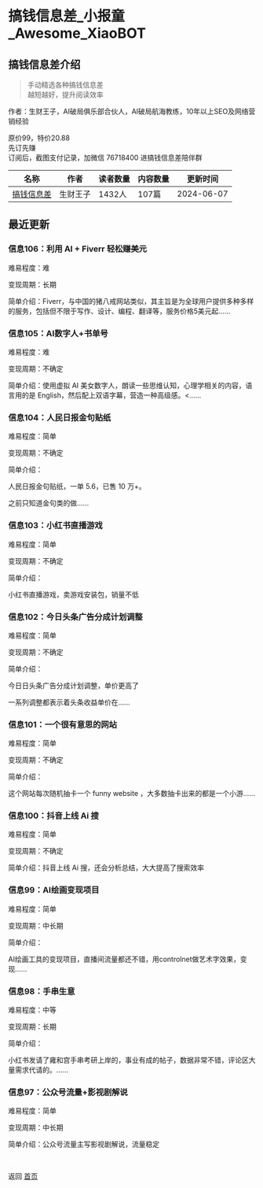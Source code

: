 # 搞钱信息差_小报童_Awesome_XiaoBOT

## 搞钱信息差介绍
> 手动精选各种搞钱信息差    
越短越好，提升阅读效率    
    
作者：生财王子，AI破局俱乐部合伙人，AI破局航海教练，10年以上SEO及网络营销经验    
    
原价99，特价20.88    
先订先赚    
订阅后，截图支付记录，加微信 76718400 进搞钱信息差陪伴群  
  


|名称|作者|读者数量|内容数量|更新时间|
|---|---|---|---|---|
|[搞钱信息差](https://xiaobot.net/p/info?refer=0b133df9-27dc-423b-8101-639049001c13)|生财王子|1432人|107篇|2024-06-07|

## 最近更新
### 信息106：利用 AI + Fiverr 轻松赚美元

难易程度：难

变现周期：长期

简单介绍：Fiverr，与中国的猪八戒网站类似，其主旨是为全球用户提供多种多样的服务，包括但不限于写作、设计、编程、翻译等，服务价格5美元起......

### 信息105：AI数字人+书单号

难易程度：难

变现周期：不确定

简单介绍：使用虚拟 AI 美女数字人，朗读一些思维认知，心理学相关的内容，语言用的是 English，然后配上双语字幕，营造一种高级感。<......

### 信息104：人民日报金句贴纸

难易程度：简单

变现周期：不确定

简单介绍：

人民日报金句贴纸，一单 5.6，已售 10 万+。

之前只知道金句类的做......

### 信息103：小红书直播游戏

难易程度：简单

变现周期：不确定

简单介绍：

小红书直播游戏，卖游戏安装包，销量不低

### 信息102：今日头条广告分成计划调整

难易程度：简单

变现周期：不确定

简单介绍：

今日日头条广告分成计划调整，单价更高了

一系列调整都表示着头条收益单价在......

### 信息101：一个很有意思的网站

难易程度：简单

变现周期：不确定

简单介绍：

这个网站每次随机抽卡一个 funny website ，大多数抽卡出来的都是一个小游......

### 信息100：抖音上线 Ai 搜

难易程度：简单

变现周期：不确定

简单介绍：抖音上线 Ai 搜，还会分析总结，大大提高了搜索效率

### 信息99：AI绘画变现项目

难易程度：简单

变现周期：中长期

简单介绍：

AI绘画工具的变现项目，直播间流量都还不错，用controlnet做艺术字效果，变现......

### 信息98：手串生意

难易程度：中等

变现周期：长期

简单介绍：

小红书发请了雍和宫手串考研上岸的，事业有成的帖子，数据非常不错，评论区大量需求代请的。......

### 信息97：公众号流量+影视剧解说

难易程度：简单

变现周期：中长期

简单介绍：公众号流量主写影视剧解说，流量稳定


<a href="https://github.com/Reno9527/awesome-xiaobot" style="color: white; text-decoration: none;">awesome-xiaobot</a>

返回 [首页](../README.md)
